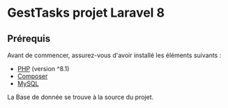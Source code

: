 # GestTasks projet Laravel 8

## Prérequis

Avant de commencer, assurez-vous d'avoir installé les éléments suivants :

- [PHP](https://www.php.net/downloads) (version ^8.1)
- [Composer](https://getcomposer.org/download/)
- [MySQL](https://dev.mysql.com/downloads/)

La Base de donnée se trouve à la source du projet.
